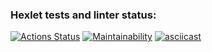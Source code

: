 ### Hexlet tests and linter status:
[![Actions Status](https://github.com/mccman1519/backend-project-4/actions/workflows/hexlet-check.yml/badge.svg)](https://github.com/mccman1519/backend-project-4/actions)
[![Maintainability](https://api.codeclimate.com/v1/badges/4f4f0f2fe119749a382d/maintainability)](https://codeclimate.com/github/mccman1519/backend-project-4/maintainability)
[![asciicast](https://asciinema.org/a/FYmU7wQ4bz6XT80hztb82v73d.svg)](https://asciinema.org/a/FYmU7wQ4bz6XT80hztb82v73d)
